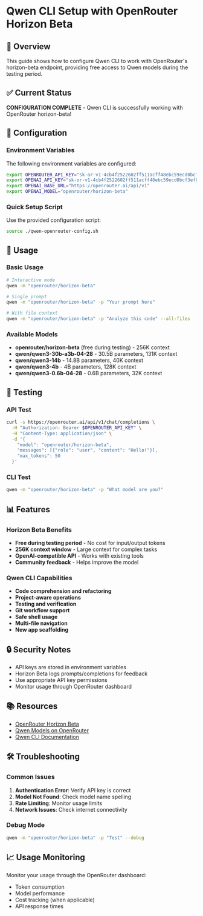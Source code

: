 # Qwen CLI Setup with OpenRouter Horizon Beta

## 🎯 Overview

This guide shows how to configure Qwen CLI to work with OpenRouter's horizon-beta endpoint, providing free access to Qwen models during the testing period.

## ✅ Current Status

**CONFIGURATION COMPLETE** - Qwen CLI is successfully working with OpenRouter horizon-beta!

## 🔧 Configuration

### Environment Variables

The following environment variables are configured:

```bash
export OPENROUTER_API_KEY="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"
export OPENAI_API_KEY="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"
export OPENAI_BASE_URL="https://openrouter.ai/api/v1"
export OPENAI_MODEL="openrouter/horizon-beta"
```

### Quick Setup Script

Use the provided configuration script:

```bash
source ./qwen-openrouter-config.sh
```

## 🚀 Usage

### Basic Usage

```bash
# Interactive mode
qwen -m "openrouter/horizon-beta"

# Single prompt
qwen -m "openrouter/horizon-beta" -p "Your prompt here"

# With file context
qwen -m "openrouter/horizon-beta" -p "Analyze this code" --all-files
```

### Available Models

- **openrouter/horizon-beta** (free during testing) - 256K context
- **qwen/qwen3-30b-a3b-04-28** - 30.5B parameters, 131K context
- **qwen/qwen3-14b** - 14.8B parameters, 40K context
- **qwen/qwen3-4b** - 4B parameters, 128K context
- **qwen/qwen3-0.6b-04-28** - 0.6B parameters, 32K context

## 🧪 Testing

### API Test

```bash
curl -s https://openrouter.ai/api/v1/chat/completions \
  -H "Authorization: Bearer $OPENROUTER_API_KEY" \
  -H "Content-Type: application/json" \
  -d '{
    "model": "openrouter/horizon-beta",
    "messages": [{"role": "user", "content": "Hello!"}],
    "max_tokens": 50
  }'
```

### CLI Test

```bash
qwen -m "openrouter/horizon-beta" -p "What model are you?"
```

## 📊 Features

### Horizon Beta Benefits

- **Free during testing period** - No cost for input/output tokens
- **256K context window** - Large context for complex tasks
- **OpenAI-compatible API** - Works with existing tools
- **Community feedback** - Helps improve the model

### Qwen CLI Capabilities

- **Code comprehension and refactoring**
- **Project-aware operations**
- **Testing and verification**
- **Git workflow support**
- **Safe shell usage**
- **Multi-file navigation**
- **New app scaffolding**

## 🔒 Security Notes

- API keys are stored in environment variables
- Horizon Beta logs prompts/completions for feedback
- Use appropriate API key permissions
- Monitor usage through OpenRouter dashboard

## 📚 Resources

- [OpenRouter Horizon Beta](https://openrouter.ai/openrouter/horizon-beta)
- [Qwen Models on OpenRouter](https://openrouter.ai/qwen)
- [Qwen CLI Documentation](https://github.com/QwenLM/Qwen)

## 🛠️ Troubleshooting

### Common Issues

1. **Authentication Error**: Verify API key is correct
2. **Model Not Found**: Check model name spelling
3. **Rate Limiting**: Monitor usage limits
4. **Network Issues**: Check internet connectivity

### Debug Mode

```bash
qwen -m "openrouter/horizon-beta" -p "Test" --debug
```

## 📈 Usage Monitoring

Monitor your usage through the OpenRouter dashboard:
- Token consumption
- Model performance
- Cost tracking (when applicable)
- API response times 